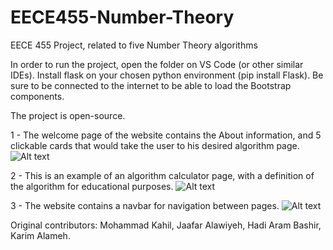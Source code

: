 # EECE455-Number-Theory
EECE 455 Project, related to five Number Theory algorithms


In order to run the project, open the folder on VS Code (or other similar IDEs). 
Install flask on your chosen python environment (pip install Flask).
Be sure to be connected to the internet to be able to load the Bootstrap components.

The project is open-source. 


1 - The welcome page of the website contains the About information, and 5 clickable cards that would take the user to his desired algorithm page.  
![Alt text](../images/welcome-page.png?raw=true "Welcome Page")

2 - This is an example of an algorithm calculator page, with a definition of the algorithm for educational purposes. 
![Alt text](../images/demo-1.png?raw=true "Calculator example")

3 - The website contains a navbar for navigation between pages.
![Alt text](../images/demo-2.png?raw=true "Navbar")

Original contributors: Mohammad Kahil, Jaafar Alawiyeh, Hadi Aram Bashir, Karim Alameh. 